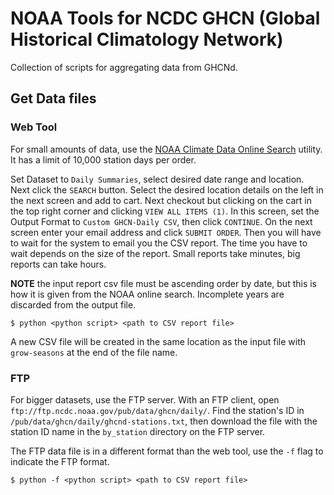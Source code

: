 # NOAA Tools for NCDC GHCN (Global Historical Climatology Network)

Collection of scripts for aggregating data from GHCNd.

## Get Data files

### Web Tool

For small amounts of data, use the [NOAA Climate Data Online Search](https://www.ncdc.noaa.gov/cdo-web/search) utility. It has a limit of 10,000 station days per order.

Set Dataset to `Daily Summaries`, select desired date range and location. Next click the `SEARCH` button. Select the desired location details on the left in the next screen and add to cart. Next checkout but clicking on the cart in the top right corner and clicking `VIEW ALL ITEMS (1)`. In this screen, set the Output Format to `Custom GHCN-Daily CSV`, then click `CONTINUE`. On the next screen enter your email address and click `SUBMIT ORDER`. Then you will have to wait for the system to email you the CSV report. The time you have to wait depends on the size of the report. Small reports take minutes, big reports can take hours.

**NOTE** the input report csv file must be ascending order by date, but this is how it is given from the NOAA online search. Incomplete years are discarded from the output file.

```
$ python <python script> <path to CSV report file>
```
A new CSV file will be created in the same location as the input file with `grow-seasons` at the end of the file name.

### FTP

For bigger datasets, use the FTP server. With an FTP client, open `ftp://ftp.ncdc.noaa.gov/pub/data/ghcn/daily/`. Find the station's ID in `/pub/data/ghcn/daily/ghcnd-stations.txt`, then download the file with the station ID name in the `by_station` directory on the FTP server.

The FTP data file is in a different format than the web tool, use the `-f` flag to indicate the FTP format.

```
$ python -f <python script> <path to CSV report file>
```
